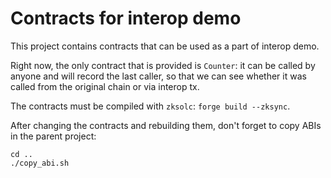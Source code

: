 # Contracts for interop demo

This project contains contracts that can be used as a part of interop demo.

Right now, the only contract that is provided is `Counter`: it can be called by anyone
and will record the last caller, so that we can see whether it was called from the
original chain or via interop tx.

The contracts must be compiled with `zksolc`: `forge build --zksync`.

After changing the contracts and rebuilding them, don't forget to copy ABIs in the parent project:

```
cd ..
./copy_abi.sh
```
